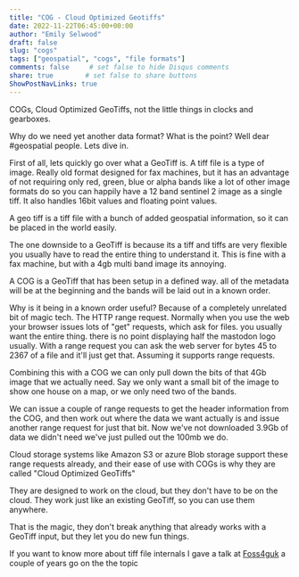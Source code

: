 ```yaml
---
title: "COG - Cloud Optimized Geotiffs"
date: 2022-11-22T06:45:00+00:00
author: "Emily Selwood"
draft: false
slug: "cogs"
tags: ["geospatial", "cogs", "file formats"]
comments: false     # set false to hide Disqus comments
share: true        # set false to share buttons
ShowPostNavLinks: true
---
```


COGs, Cloud Optimized GeoTiffs, not the little things in clocks and gearboxes. 

Why do we need yet another data format? What is the point? Well dear #geospatial people. Lets dive in.

First of all, lets quickly go over what a GeoTiff is. A tiff file is a type of image. Really old format designed for fax machines, but it has an advantage of not requiring only red, green, blue or alpha bands like a lot of other image formats do so you can happily have a 12 band sentinel 2 image as a single tiff. It also handles 16bit values and floating point values. 

A geo tiff is a tiff file with a bunch of added geospatial information, so it can be placed in the world easily.

The one downside to a GeoTiff is because its a tiff and tiffs are very flexible you usually have to read the entire thing to understand it. This is fine with a fax machine, but with a 4gb multi band image its annoying. 

A COG is a GeoTiff that has been setup in a defined way. all of the metadata will be at the beginning and the bands will be laid out in a known order.

Why is it being in a known order useful? Because of a completely unrelated bit of magic tech. The HTTP range request. Normally when you use the web your browser issues lots of "get" requests, which ask for files. you usually want the entire thing. there is no point displaying half the mastodon logo usually. With a range request you can ask the web server for bytes 45 to 2367 of a file and it'll just get that. Assuming it supports range requests.

Combining this with a COG we can only pull down the bits of that 4Gb image that we actually need. Say we only want a small bit of the image to show one house on a map, or we only need two of the bands.

We can issue a couple of range requests to get the header information from the COG, and then work out where the data we want actually is and issue another range request for just that bit. Now we've not downloaded 3.9Gb of data we didn't need we've just pulled out the 100mb we do.

Cloud storage systems like Amazon S3 or azure Blob storage support these range requests already, and their ease of use with COGs is why they are called "Cloud Optimized GeoTiffs" 

They are designed to work on the cloud, but they don't have to be on the cloud. They work just like an existing GeoTiff, so you can use them anywhere. 

That is the magic, they don't break anything that already works with a GeoTiff input, but they let you do new fun things.

If you want to know more about tiff file internals I gave a talk at [Foss4guk](https://www.youtube.com/watch?v=Z5g5p4H5u58) a couple of years go on the the topic
